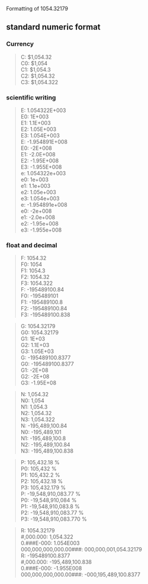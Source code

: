 
Formatting of 1054.32179  

## standard numeric format
### Currency  
>C:                     $1,054.32  
>C0:                    $1,054  
>C1:                    $1,054.3  
>C2:                    $1,054.32  
>C3:                    $1,054.322  


### scientific writing
>E:                     1.054322E+003  
>E0:                    1E+003  
>E1:                    1.1E+003  
>E2:                    1.05E+003  
>E3:                    1.054E+003  
>E:                     -1.954891E+008  
>E0:                    -2E+008  
>E1:                    -2.0E+008  
>E2:                    -1.95E+008  
>E3:                    -1.955E+008  
>e:                     1.054322e+003  
>e0:                    1e+003  
>e1:                    1.1e+003  
>e2:                    1.05e+003  
>e3:                    1.054e+003  
>e:                     -1.954891e+008  
>e0:                    -2e+008  
>e1:                    -2.0e+008  
>e2:                    -1.95e+008  
>e3:                    -1.955e+008  

### float and decimal
>F:                     1054.32  
>F0:                    1054  
>F1:                    1054.3  
>F2:                    1054.32  
>F3:                    1054.322  
>F:                     -195489100.84  
>F0:                    -195489101  
>F1:                    -195489100.8  
>F2:                    -195489100.84  
>F3:                    -195489100.838

>G:                     1054.32179  
>G0:                    1054.32179  
>G1:                    1E+03  
>G2:                    1.1E+03  
>G3:                    1.05E+03  
>G:                     -195489100.8377  
>G0:                    -195489100.8377  
>G1:                    -2E+08  
>G2:                    -2E+08  
>G3:                    -1.95E+08  

>N:                     1,054.32  
>N0:                    1,054  
>N1:                    1,054.3  
>N2:                    1,054.32  
>N3:                    1,054.322  
>N:                     -195,489,100.84  
>N0:                    -195,489,101  
>N1:                    -195,489,100.8  
>N2:                    -195,489,100.84  
>N3:                    -195,489,100.838  

>P:                     105,432.18 %  
>P0:                    105,432 %  
>P1:                    105,432.2 %  
>P2:                    105,432.18 %  
>P3:                    105,432.179 %  
>P:                     -19,548,910,083.77 %  
>P0:                    -19,548,910,084 %  
>P1:                    -19,548,910,083.8 %  
>P2:                    -19,548,910,083.77 %  
>P3:                    -19,548,910,083.770 %  

>R:                     1054.32179  
>#,000.000:             1,054.322  
>0.###E-000:            1.054E003  
>000,000,000,000.00###: 000,000,001,054.32179  
>R:                     -195489100.8377  
>#,000.000:             -195,489,100.838  
>0.###E-000:            -1.955E008  
>000,000,000,000.00###: -000,195,489,100.8377  

